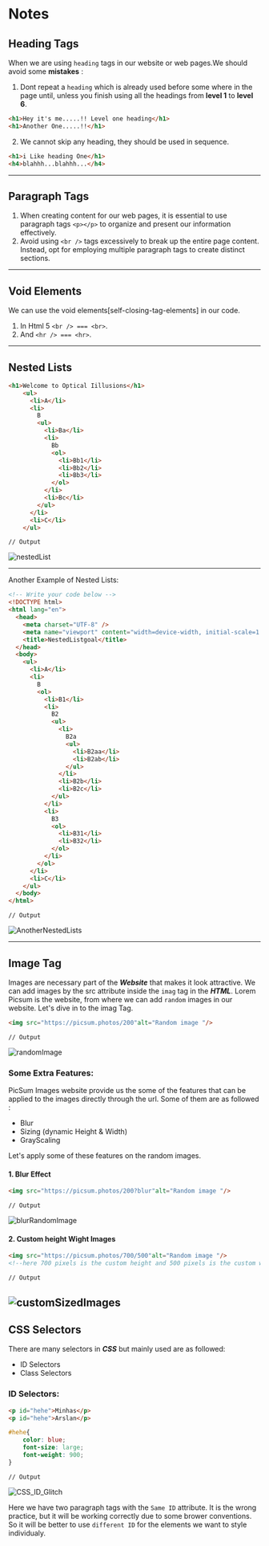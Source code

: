 # Notes

## Heading Tags

When we are using `heading` tags in our website or web pages.We should avoid some **mistakes** : 
1. Dont repeat a `heading` which is already used before some where in the page until, unless you finish using all the headings from **level 1** to **level 6**.

```html
<h1>Hey it's me.....!! Level one heading</h1>
<h1>Another One.....!!</h1>
```
2. We cannot skip any heading, they should be used in sequence.
```html
<h1>i Like heading One</h1>
<h4>blahhh...blahhh...</h4>
```
---
## Paragraph Tags
1. When creating content for our web pages, it is essential to use paragraph tags `<p></p>` to organize and present our information effectively.
2. Avoid using `<br />` tags excessively to break up the entire page content. Instead, opt for employing multiple paragraph tags to create distinct sections.

---
## Void Elements 
We can use the void elements[self-closing-tag-elements] in our code.
1. In Html 5 `<br /> === <br>`.
2. And `<hr /> === <hr>`.

---

## Nested Lists
```html
<h1>Welcome to Optical Iillusions</h1>
    <ul>
      <li>A</li>
      <li>
        B
        <ul>
          <li>Ba</li>
          <li>
            Bb
            <ol>
              <li>Bb1</li>
              <li>Bb2</li>
              <li>Bb3</li>
            </ol>
          </li>
          <li>Bc</li>
        </ul>
      </li>
      <li>C</li>
    </ul>

```
`// Output`

![nestedList](https://github.com/MuhammadAliMinhas/Html_And_Css/assets/113331851/6463833c-6ef9-4d3d-9c92-ad0807d94f70)

---
Another Example of Nested Lists: 

```html
<!-- Write your code below -->
<!DOCTYPE html>
<html lang="en">
  <head>
    <meta charset="UTF-8" />
    <meta name="viewport" content="width=device-width, initial-scale=1.0" />
    <title>NestedListgoal</title>
  </head>
  <body>
    <ul>
      <li>A</li>
      <li>
        B
        <ol>
          <li>B1</li>
          <li>
            B2
            <ul>
              <li>
                B2a
                <ul>
                  <li>B2aa</li>
                  <li>B2ab</li>
                </ul>
              </li>
              <li>B2b</li>
              <li>B2c</li>
            </ul>
          </li>
          <li>
            B3
            <ol>
              <li>B31</li>
              <li>B32</li>
            </ol>
          </li>
        </ol>
      </li>
      <li>C</li>
    </ul>
  </body>
</html>
```

`// Output `

![AnotherNestedLists](https://github.com/MuhammadAliMinhas/Html_And_Css/assets/113331851/174bbf9b-ff9a-409e-afca-0199c2337a2e)

---
## Image Tag

Images are necessary part of the ___Website___ that makes it look attractive.
We can add images by the src attribute inside the `imag` tag in the ___HTML___.
Lorem Picsum is the website, from where we can add `random` images in our website. Let's dive in to the imag Tag.

```html
<img src="https://picsum.photos/200"alt="Random image "/>
```
`// Output`

![randomImage](https://github.com/MuhammadAliMinhas/Html_And_Css/assets/113331851/dbdcdee4-e35a-45cc-a51e-5c86a97ae430)

### Some Extra Features:

PicSum Images website provide us the some of the features that can be applied to the images directly through the url. Some of them are as followed : 
- Blur
- Sizing (dynamic Height & Width)
- GrayScaling

Let's apply some of these features on the random images.

#### 1. Blur Effect
```html
<img src="https://picsum.photos/200?blur"alt="Random image "/>
```
`// Output`

![blurRandomImage](https://github.com/MuhammadAliMinhas/Html_And_Css/assets/113331851/4f729923-7316-4ddc-94ce-87bcd34c4c9c)

#### 2. Custom height Wight Images
```html
<img src="https://picsum.photos/700/500"alt="Random image "/>
<!--here 700 pixels is the custom height and 500 pixels is the custom width -->
```

`// Output` 

![customSizedImages](https://github.com/MuhammadAliMinhas/Html_And_Css/assets/113331851/4833a7c5-e953-407e-9abd-ed47b716119e)
---
## CSS Selectors
There are many selectors in ***CSS*** but mainly used are as followed:
- ID Selectors
- Class Selectors
### ID Selectors:
```html
<p id="hehe">Minhas</p>
<p id="hehe">Arslan</p>
```

```css
#hehe{
    color: blue;
    font-size: large;
    font-weight: 900;
}

```

`// Output`

![CSS_ID_Glitch](https://github.com/MuhammadAliMinhas/Html_And_Css/assets/113331851/89703d41-10a4-4cde-9e76-fa0d128ab3a7)

Here we have two paragraph tags with the `Same ID` attribute. It is the wrong practice, but it will be working correctly due to some brower conventions.
So it will be better to use `different ID` for the elements we want to style individualy.


